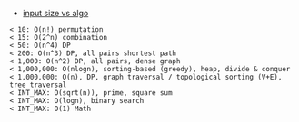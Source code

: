 * [input size vs algo](http://zxi.mytechroad.com/blog/sp/input-size-v-s-time-complexity/)

```
< 10: O(n!) permutation
< 15: O(2^n) combination
< 50: O(n^4) DP
< 200: O(n^3) DP, all pairs shortest path
< 1,000: O(n^2) DP, all pairs, dense graph
< 1,000,000: O(nlogn), sorting-based (greedy), heap, divide & conquer
< 1,000,000: O(n), DP, graph traversal / topological sorting (V+E), tree traversal
< INT_MAX: O(sqrt(n)), prime, square sum
< INT_MAX: O(logn), binary search
< INT_MAX: O(1) Math
```
